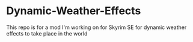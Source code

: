 # Dynamic-Weather-Effects
This repo is for a mod I'm working on for Skyrim SE for dynamic weather effects to take place in the world
